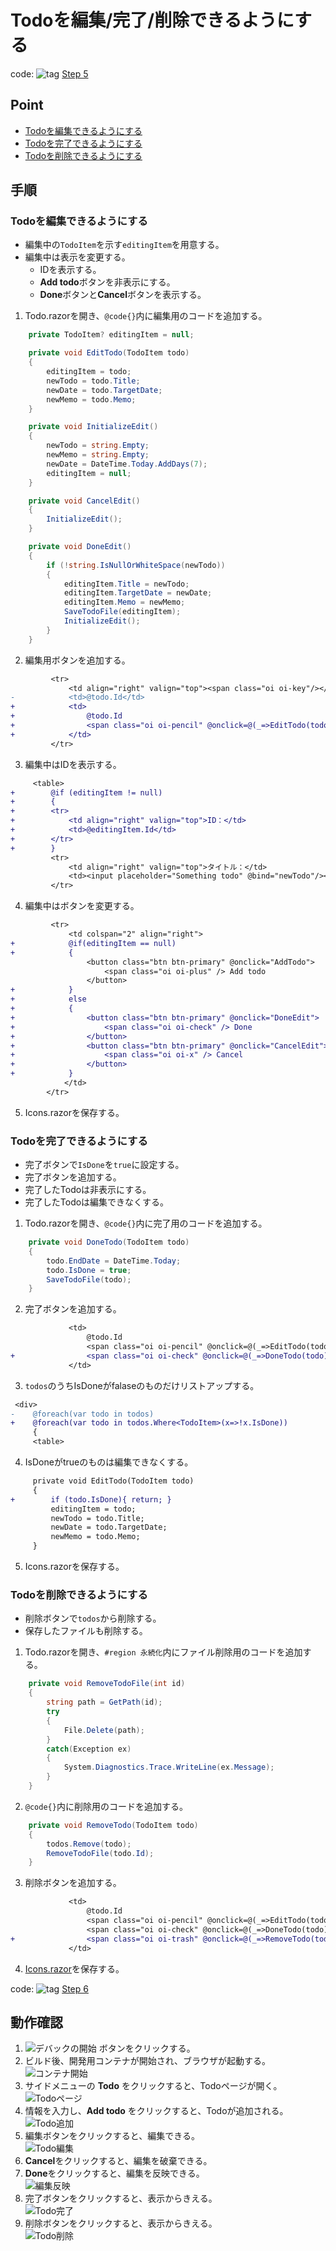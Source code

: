 # Todoを編集/完了/削除できるようにする
code: ![tag](../Images/tag.png) [Step 5](https://github.com/04100149/TodoList/releases/tag/step5)  

## Point
- [Todoを編集できるようにする](#todo%E3%82%92%E7%B7%A8%E9%9B%86%E3%81%A7%E3%81%8D%E3%82%8B%E3%82%88%E3%81%86%E3%81%AB%E3%81%99%E3%82%8B)
- [Todoを完了できるようにする](#todo%E3%82%92%E5%AE%8C%E4%BA%86%E3%81%A7%E3%81%8D%E3%82%8B%E3%82%88%E3%81%86%E3%81%AB%E3%81%99%E3%82%8B)
- [Todoを削除できるようにする](#todo%E3%82%92%E5%89%8A%E9%99%A4%E3%81%A7%E3%81%8D%E3%82%8B%E3%82%88%E3%81%86%E3%81%AB%E3%81%99%E3%82%8B)

## 手順
### Todoを編集できるようにする
- 編集中の`TodoItem`を示す`editingItem`を用意する。
- 編集中は表示を変更する。
  - IDを表示する。
  - **Add todo**ボタンを非表示にする。
  - **Done**ボタンと**Cancel**ボタンを表示する。
1. Todo.razorを開き、`@code{}`内に編集用のコードを追加する。
```C#
    private TodoItem? editingItem = null;

    private void EditTodo(TodoItem todo)
    {
        editingItem = todo;
        newTodo = todo.Title;
        newDate = todo.TargetDate;
        newMemo = todo.Memo;
    }

    private void InitializeEdit()
    {
        newTodo = string.Empty;
        newMemo = string.Empty;
        newDate = DateTime.Today.AddDays(7);
        editingItem = null;        
    }

    private void CancelEdit()
    {
        InitializeEdit();
    }

    private void DoneEdit()
    {
        if (!string.IsNullOrWhiteSpace(newTodo))
        {
            editingItem.Title = newTodo;
            editingItem.TargetDate = newDate;
            editingItem.Memo = newMemo;
            SaveTodoFile(editingItem);
            InitializeEdit();
        }
    }
```
2. 編集用ボタンを追加する。
```diff
         <tr>
             <td align="right" valign="top"><span class="oi oi-key"/></td>
-            <td>@todo.Id</td>            
+            <td>
+                @todo.Id
+                <span class="oi oi-pencil" @onclick=@(_=>EditTodo(todo)) />
+            </td>
         </tr>
```
3. 編集中はIDを表示する。
```diff
     <table>
+        @if (editingItem != null)
+        {
+        <tr>
+            <td align="right" valign="top">ID：</td>
+            <td>@editingItem.Id</td>
+        </tr>
+        }
         <tr>
             <td align="right" valign="top">タイトル：</td>
             <td><input placeholder="Something todo" @bind="newTodo"/></td>
         </tr>
```
4. 編集中はボタンを変更する。
```diff
         <tr>
             <td colspan="2" align="right">
+            @if(editingItem == null)
+            {
                 <button class="btn btn-primary" @onclick="AddTodo">
                     <span class="oi oi-plus" /> Add todo
                 </button>
+            }
+            else
+            {
+                <button class="btn btn-primary" @onclick="DoneEdit">
+                    <span class="oi oi-check" /> Done
+                </button>
+                <button class="btn btn-primary" @onclick="CancelEdit">
+                    <span class="oi oi-x" /> Cancel
+                </button>
+            }
            </td>
        </tr>
```
5. Icons.razorを保存する。
### Todoを完了できるようにする
- 完了ボタンで`IsDone`を`true`に設定する。
- 完了ボタンを追加する。
- 完了したTodoは非表示にする。
- 完了したTodoは編集できなくする。
1. Todo.razorを開き、`@code{}`内に完了用のコードを追加する。
```C#
    private void DoneTodo(TodoItem todo)
    {
        todo.EndDate = DateTime.Today;
        todo.IsDone = true;
        SaveTodoFile(todo);
    }
```
2. 完了ボタンを追加する。
```diff
             <td>
                 @todo.Id
                 <span class="oi oi-pencil" @onclick=@(_=>EditTodo(todo)) />
+                <span class="oi oi-check" @onclick=@(_=>DoneTodo(todo)) />
             </td>
```
3. `todos`のうちIsDoneがfalaseのものだけリストアップする。
```diff
 <div>
-    @foreach(var todo in todos)
+    @foreach(var todo in todos.Where<TodoItem>(x=>!x.IsDone))
     {
     <table>
```
4. IsDoneがtrueのものは編集できなくする。
```diff
     private void EditTodo(TodoItem todo)
     {
+        if (todo.IsDone){ return; }
         editingItem = todo;
         newTodo = todo.Title;
         newDate = todo.TargetDate;
         newMemo = todo.Memo;
     }
```
5. Icons.razorを保存する。
### Todoを削除できるようにする
- 削除ボタンで`todos`から削除する。
- 保存したファイルも削除する。
1. Todo.razorを開き、`#region 永続化`内にファイル削除用のコードを追加する。
```C#
    private void RemoveTodoFile(int id)
    {
        string path = GetPath(id);
        try
        {
            File.Delete(path);    
        }
        catch(Exception ex)
        {
            System.Diagnostics.Trace.WriteLine(ex.Message);
        }
    }
```
2. `@code{}`内に削除用のコードを追加する。
```C#
    private void RemoveTodo(TodoItem todo)
    {
        todos.Remove(todo);
        RemoveTodoFile(todo.Id);
    }
```
3. 削除ボタンを追加する。
```diff
             <td>
                 @todo.Id
                 <span class="oi oi-pencil" @onclick=@(_=>EditTodo(todo)) />
                 <span class="oi oi-check" @onclick=@(_=>DoneTodo(todo)) />
+                <span class="oi oi-trash" @onclick=@(_=>RemoveTodo(todo)) />
             </td>
```
4. [Icons.razor]()を保存する。

code: ![tag](../Images/tag.png) [Step 6](https://github.com/04100149/TodoList/releases/tag/step6)  

## 動作確認
1. ![デバックの開始](../Images/NewProject-6.png) ボタンをクリックする。  
1. ビルド後、開発用コンテナが開始され、ブラウザが起動する。  
![コンテナ開始](../Images/editremove-1.png)
1. サイドメニューの **Todo** をクリックすると、Todoページが開く。    
![Todoページ](../Images/editremove-2.png)
1. 情報を入力し、**Add todo** をクリックすると、Todoが追加される。   
![Todo追加](../Images/editremove-3.png)
1. 編集ボタンをクリックすると、編集できる。   
![Todo編集](../Images/editremove-4.png)
1. **Cancel**をクリックすると、編集を破棄できる。   
1. **Done**をクリックすると、編集を反映できる。   
![編集反映](../Images/editremove-5.png)
1. 完了ボタンをクリックすると、表示からきえる。   
![Todo完了](../Images/editremove-6.png)
1. 削除ボタンをクリックすると、表示からきえる。   
![Todo削除](../Images/editremove-7.png)
